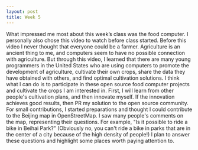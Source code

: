 ```yaml
---
layout: post
title: Week 5
---
```




What impressed me most about this week’s class was the food computer. I personally also chose this video to watch before class started. Before this video I never thought that everyone could be a farmer. Agriculture is an ancient thing to me, and computers seem to have no possible connection with agriculture. But through this video, I learned that there are many young programmers in the United States who are using computers to promote the development of agriculture, cultivate their own crops, share the data they have obtained with others, and find optimal cultivation solutions. I think what I can do is to participate in these open source food computer projects and cultivate the crops I am interested in. First, I will learn from other people's cultivation plans, and then innovate myself. If the innovation achieves good results, then PR my solution to the open source community.
For small contributions, I started preparations and thought I could contribute to the Beijing map in OpenStreetMap. I saw many people's comments on the map, representing their questions. For example, "Is it possible to ride a bike in Beihai Park?" (Obviously no, you can't ride a bike in parks that are in the center of a city because of the high density of people!) I plan to answer these questions and highlight some places worth paying attention to.